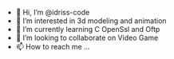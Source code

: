 - 👋 Hi, I’m @idriss-code
- 👀 I’m interested in 3d modeling and animation
- 🌱 I’m currently learning C OpenSsl and Oftp
- 💞️ I’m looking to collaborate on Video Game
- 📫 How to reach me ...

<!---
idriss-code/idriss-code is a ✨ special ✨ repository because its `README.md` (this file) appears on your GitHub profile.
You can click the Preview link to take a look at your changes.
--->
